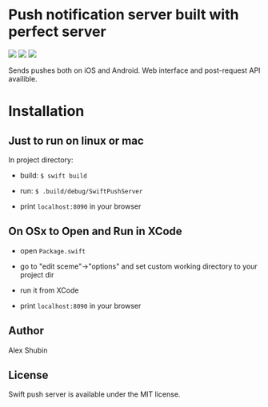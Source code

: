 
# Push notification server built with perfect server

<p>
<img src="https://img.shields.io/badge/Swift-4.2-orange.svg">
<img src="https://img.shields.io/badge/Platforms-OS%20X%20%7C%20Linux%20-lightgray.svg?style=flat">
<img src="https://img.shields.io/packagist/l/doctrine/orm.svg">
</p>

Sends pushes both on iOS and Android. Web interface and post-request API availible.

# Installation

## Just to run on linux or mac

In project directory:

- build: `$ swift build`

- run: `$ .build/debug/SwiftPushServer`

- print `localhost:8090` in your browser

## On OSx to Open and Run in XCode

- open `Package.swift`

- go to "edit sceme"->"options" and set custom working directory to your project dir

- run it from XCode

- print `localhost:8090` in your browser

## Author

Alex Shubin

## License

Swift push server is available under the MIT license.
